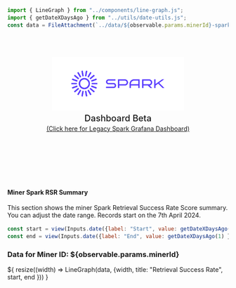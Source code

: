 ```js
import { LineGraph } from "../components/line-graph.js";
import { getDateXDaysAgo } from "../utils/date-utils.js";
const data = FileAttachment(`../data/${observable.params.minerId}-spark-rsr-summary.json`).json();
```

<div class="hero">
  <body><a href="/"><img src="../media/spark-logomark-blue-with-bbox.png" alt="Spark Logo" width="300" /></a><body>
    <h2>Dashboard Beta</h2>
    <body><a href="https://filspark.com/dashboard" target="_blank" rel="noopener noreferrer">(Click here for Legacy Spark Grafana Dashboard)</a><body>
</div>

<h4>Miner Spark RSR Summary</h4>
<body>This section shows the miner Spark Retrieval Success Rate Score summary. You can adjust the date range. Records start on the 7th April 2024.</body>


```js
const start = view(Inputs.date({label: "Start", value: getDateXDaysAgo(180) }));
const end = view(Inputs.date({label: "End", value: getDateXDaysAgo(1) }));
```

<h3>Data for Miner ID: ${observable.params.minerId}</h3>

<div class="grid grid-cols" style="grid-auto-rows: 500px;">
  <div class="card">${
    resize((width) => LineGraph(data, {width, title: "Retrieval Success Rate", start, end }))
  }</div>
</div>

<style>

.hero {
  display: flex;
  flex-direction: column;
  align-items: center;
  font-family: var(--sans-serif);
  margin: 4rem 0 8rem;
  text-wrap: balance;
  text-align: center;
}

.hero h1 {
  margin: 1rem 0;
  padding: 1rem 0;
  max-width: none;
  font-size: 14vw;
  font-weight: 900;
  line-height: 1;
  background: linear-gradient(30deg, var(--theme-foreground-focus), currentColor);
  -webkit-background-clip: text;
  -webkit-text-fill-color: transparent;
  background-clip: text;
}

.hero h2 {
  margin: 0;
  max-width: 34em;
  font-size: 20px;
  font-style: initial;
  font-weight: 500;
  line-height: 1.5;
  color: var(--theme-foreground-muted);
}

@media (min-width: 640px) {
  .hero h1 {
    font-size: 90px;
  }
}

</style>